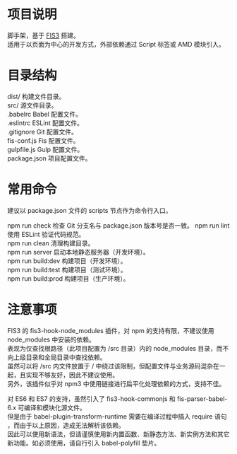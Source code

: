 # 项目说明

脚手架，基于 [FIS3](http://fis.baidu.com) 搭建。  
适用于以页面为中心的开发方式，外部依赖通过 Script 标签或 AMD 模块引入。  

# 目录结构

dist/ 构建文件目录。  
src/ 源文件目录。  
.babelrc Babel 配置文件。  
.eslintrc ESLint 配置文件。  
.gitignore Git 配置文件。  
fis-conf.js Fis 配置文件。  
gulpfile.js Gulp 配置文件。  
package.json 项目配置文件。  

# 常用命令

建议以 package.json 文件的 scripts 节点作为命令行入口。  

npm run check 检查 Git 分支名与 package.json 版本号是否一致。 
npm run lint 使用 ESLint 验证代码规范。  
npm run clean 清理构建目录。  
npm run server 启动本地静态服务器（开发环境）。  
npm run build:dev 构建项目（开发环境）。  
npm run build:test 构建项目（测试环境）。  
npm run build:prod 构建项目（生产环境）。  

# 注意事项

FIS3 的 fis3-hook-node_modules 插件，对 npm 的支持有限，不建议使用 node_modules 中安装的依赖。  
表现为仅查找根路径（此项目配置为 /src 目录）内的 node_modules 目录，而不向上级目录和全局目录中查找依赖。  
虽然可以将 /src 内文件放置于 / 中绕过该限制，但配置文件与业务源码混杂在一起，且实现不够友好，因此不建议使用。  
另外，该插件似乎对 npm3 中使用链接进行扁平化处理依赖的方式，支持不佳。  

对 ES6 和 ES7 的支持，虽然引入了 fis3-hook-commonjs 和 fis-parser-babel-6.x 可编译和模块化源文件。  
但是由于 babel-plugin-transform-runtime 需要在编译过程中插入 require 语句 ，而由于以上原因，造成无法解析该依赖。  
因此可以使用新语法，但请谨慎使用新内置函数、新静态方法、新实例方法和其它新功能。如必须使用，请自行引入 babel-polyfill 垫片。  
